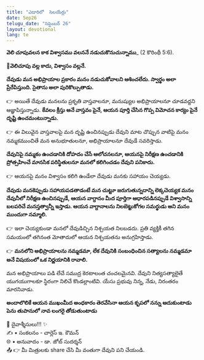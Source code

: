 ```yaml
---
title: "ఎడారిలో  సెలయేర్లు"
date: Sep26
telugu_date: "సెప్టెంబర్ 26"
layout: devotional
lang: te
---
```


**వెలి చూపువలన కాక విశ్వాసము వలననే నడుచుకొనుచున్నాము**_ (2 కొరింథీ 5:6).

**📖వెలిచూపు వల్ల కాదు, విశ్వాసం వల్లనే.**
 
**దేవుడు మన అభిప్రాయాల ప్రకారం మనం నడుచుకోవాలని ఆశించలేదు. స్వార్థం అలా ప్రేరేపిస్తుంది. సైతాను అలా పురికొల్పుతాడు.**

👉 అయితే దేవుడు మనలను ప్రకృతి వాస్తవాలనూ, మనుష్యుల అభిప్రాయాలనూ చూడవద్దని ఆజ్ఞాపిస్తున్నాడు. **కేవలం క్రీస్తు అనే వాస్తవం పైనే, ఆయన పూర్తి చేసిన గొప్ప విమోచన కార్యం పైనే దృష్టి ఉంచమంటున్నాడు.**

👉 ఈ విలువైన వాస్తవాలపై మన దృష్టి ఉంచినప్పుడు దేవుని మాట చొప్పున వాటిపై మనం నమ్మకముంచితే మన అనుభూతులనూ, అభిప్రాయాలనూ దేవుడే సవరిస్తాడు.

**దేవునిపై నమ్మకం ఉంచడానికి దోహదం చేసే ఆలోచనలనూ, ఆయనపై నిరీక్షణ ఉంచడానికి ప్రోత్సహించే మానసిక పరిస్థితులనూ మనలో కలిగించడం దేవుని పనికాదు.**

👉 ఆయనపై మనం విశ్వాసం కలిగి ఉండేలా దేవుడు మనకు సహాయం చెయ్యడు. 

**దేవుడు మనకెప్పుడు సహాయపడతాడంటే మన చుట్టూ జరుగుతున్నదాన్ని లెక్కచెయ్యక మనం దేవునీలో నిరీక్షణ ఉంచినప్పుడే, ఆయన వాగ్దానం మీద పూర్తిగా ఆధారపడినప్పుడే విశ్వాసాన్ని బలపరిచే మనస్తత్వాన్నీ ఇస్తాడు. ఆయన వాగ్దానాలను నిలబెట్టుకోగల సమర్థుడు అని మనం ముందుగా నమ్మాలి.**

👉 ఇలా చెయ్యకుండా మనలో దేవుడిచ్చిన నిశ్చయత నిలబడదు. ప్రతి వ్యక్తికీ తగిన సమయంలో తగినంత మోతాదులో ఆయన నిశ్చయతను అనుగ్రహిస్తాడు.
 
👉 **మనలోని అభిప్రాయాలను నమ్మడమా, లేక దేవునికి సంబంధించిన సత్యాలను నమ్మడమా అనే విషయంలో ఒక నిర్ణయానికి రావాలి.**

 మన అభిప్రాయాలు పడి లేచే సముద్ర కెరటాలంత చంచలమైనవి. దేవుని నిత్యసత్యాలైతే యుగయుగాలకూ స్థిరంగా నిలిచే కొండల్లాంటివి. యేసు ప్రభువు నిన్న, నేడు, నిరంతరం మారనివాడు.

**అందాలొలికే ఆయన ముఖంమీద అంధకారం తెరవేసినా ఆయన కృపలో నన్ను ఆదుకుంటాడు పెను తుపానులో నావ లంగరై తోడుతుంటాడు**

<div class="blessing">🙏 <span class="bless-text">దైవాశ్శీసులు!!!</span> ✨</div>

<div class="credit">✍️ <span class="credit-text">▪ సంకలనం - చార్లెస్ ఇ. కౌమన్</span></div>
<div class="credit">🌐 <span class="credit-text">▪ అనువాదం - డా. జోబ్ సుదర్శన్</span></div>


<div class="share">📤 👉 <span class="share-text">మీ మిత్రులకు share చేసి మీ వంతుగా దేవుని పని చేయండి.</span></div>
